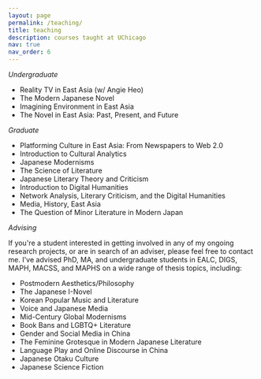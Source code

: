 ```yaml
---
layout: page
permalink: /teaching/
title: teaching
description: courses taught at UChicago
nav: true
nav_order: 6
---
```


*Undergraduate*

- Reality TV in East Asia (w/ Angie Heo)
- The Modern Japanese Novel
- Imagining Environment in East Asia
- The Novel in East Asia: Past, Present, and Future

*Graduate*

- Platforming Culture in East Asia: From Newspapers to Web 2.0
- Introduction to Cultural Analytics
- Japanese Modernisms
- The Science of Literature
- Japanese Literary Theory and Criticism
- Introduction to Digital Humanities
- Network Analysis, Literary Criticism, and the Digital Humanities
- Media, History, East Asia
- The Question of Minor Literature in Modern Japan

*Advising*

If you're a student interested in getting involved in any of my ongoing research projects, or are in search of an adviser, please feel free to contact me. I've advised PhD, MA, and undergraduate students in EALC, DIGS, MAPH, MACSS, and MAPHS on a wide range of thesis topics, including:

- Postmodern Aesthetics/Philosophy
- The Japanese I-Novel
- Korean Popular Music and Literature
- Voice and Japanese Media
- Mid-Century Global Modernisms
- Book Bans and LGBTQ+ Literature
- Gender and Social Media in China
- The Feminine Grotesque in Modern Japanese Literature
- Language Play and Online Discourse in China
- Japanese Otaku Culture
- Japanese Science Fiction
